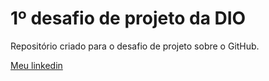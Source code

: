 # 1º desafio de projeto da DIO
Repositório criado para o desafio de projeto sobre o GitHub.

[Meu linkedin](https://www.linkedin.com/in/camila-ptc/)
